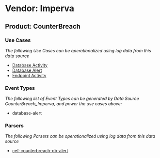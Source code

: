 Vendor: Imperva
===============
Product: CounterBreach
----------------------

### Use Cases

_The following Use Cases can be operationalized using log data from this data source_

* [Database Activity](../UseCases/usecase_database_activity.md)
* [Database Alert](../UseCases/usecase_database_alert.md)
* [Endpoint Activity](../UseCases/usecase_endpoint_activity.md)


### Event Types

_The following list of Event Types can be generated by Data Source CounterBreach_Imperva, and power the use cases above:_

- database-alert


### Parsers

_The following Parsers can be operationalized using log data from this data source_

* [cef-counterbreach-db-alert](../Parsers/parserContent_cef-counterbreach-db-alert.md)
